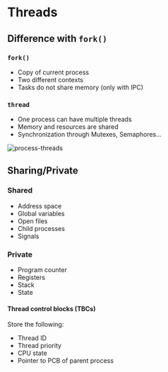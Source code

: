 # Threads

## Difference with `fork()`

### `fork()`
- Copy of current process
- Two different contexts
- Tasks do not share memory (only with IPC)

### `thread`
- One process can have multiple threads
- Memory and resources are shared
- Synchronization through Mutexes, Semaphores...

![process-threads](https://user-images.githubusercontent.com/19282069/118503889-4f7cfc80-b72b-11eb-9d43-b0184ce43615.png)

## Sharing/Private

### Shared
- Address space
- Global variables
- Open files
- Child processes
- Signals

### Private
- Program counter
- Registers
- Stack 
- State

#### Thread control blocks (TBCs)
Store the following: 
- Thread ID
- Thread priority
- CPU state
- Pointer to PCB of parent process



